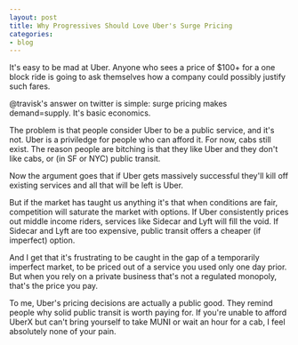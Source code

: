 ```yaml
---
layout: post
title: Why Progressives Should Love Uber's Surge Pricing
categories:
- blog
---
```

It's easy to be mad at Uber. Anyone who sees a price of $100+ for a one block ride is going to ask themselves how a company could possibly justify such fares. 

@travisk's answer on twitter is simple: surge pricing makes demand=supply. It's basic economics.

The problem is that people consider Uber to be a public service, and it's not. Uber is a priviledge for people who can afford it. For now, cabs still exist. The reason people are bitching is that they like Uber and they don't like cabs, or (in SF or NYC) public transit. 

Now the argument goes that if Uber gets massively successful they'll kill off existing services and all that will be left is Uber. 

But if the market has taught us anything it's that when conditions are fair, competition will saturate the market with options. If Uber consistently prices out middle income riders, services like Sidecar and Lyft will fill the void. If Sidecar and Lyft are too expensive, public transit offers a cheaper (if imperfect) option.

And I get that it's frustrating to be caught in the gap of a temporarily imperfect market, to be priced out of a service you used only one day prior. But when you rely on a private business that's not a regulated monopoly, that's the price you pay. 

To me, Uber's pricing decisions are actually a public good. They remind people why solid public transit is worth paying for. If you're unable to afford UberX but can't bring yourself to take MUNI or wait an hour for a cab, I feel absolutely none of your pain. 




